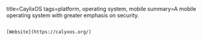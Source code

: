 title=CaylixOS
tags=platform, operating system, mobile
summary=A mobile operating system with greater emphasis on security.
~~~~~~

[Website](https://calyxos.org/)


